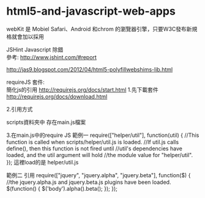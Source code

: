html5-and-javascript-web-apps
=============================

webKit 是 Mobiel Safari、Android 和chrom 的瀏覽器引擎，只要W3C發布新規格就會加以採用

JSHint   Javascript 除錯  
參考: http://www.jshint.com/#report

http://jas9.blogspot.com/2012/04/html5-polyfillwebshims-lib.html



requireJS 套件:  
簡化js的引用
http://requirejs.org/docs/start.html
1.先下載套件 http://requirejs.org/docs/download.html

2.引用方式 <script data-main="scripts/main" src="scripts/require.js"></script>

scripts資料夾中 存在main.js檔案

3.在main.js中的require JS 
範例一
require(["helper/util"], function(util) {
    //This function is called when scripts/helper/util.js is loaded.
    //If util.js calls define(), then this function is not fired until
    //util's dependencies have loaded, and the util argument will hold
    //the module value for "helper/util".
});
這裡load的是  helper/util.js 

範例二  引用 
require(["jquery", "jquery.alpha", "jquery.beta"], function($) {
    //the jquery.alpha.js and jquery.beta.js plugins have been loaded.
    $(function() {
        $('body').alpha().beta();
    });
});

